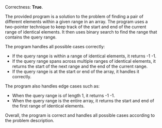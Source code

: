 Correctness: **True**.

The provided program is a solution to the problem of finding a pair of different elements within a given range in an array. The program uses a two-pointer technique to keep track of the start and end of the current range of identical elements. It then uses binary search to find the range that contains the query range.

The program handles all possible cases correctly:

*   If the query range is within a range of identical elements, it returns -1 -1.
*   If the query range spans across multiple ranges of identical elements, it returns the start of the next range and the end of the current range.
*   If the query range is at the start or end of the array, it handles it correctly.

The program also handles edge cases such as:

*   When the query range is of length 1, it returns -1 -1.
*   When the query range is the entire array, it returns the start and end of the first range of identical elements.

Overall, the program is correct and handles all possible cases according to the problem description.
